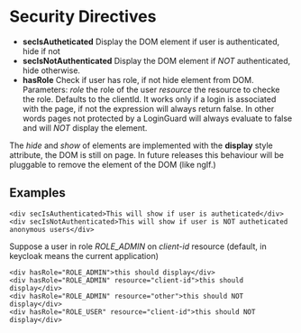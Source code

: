 # Security Directives

* __secIsAutheticated__ Display the DOM element if user is authenticated, hide if not
* __secIsNotAuthenticated__ Display the DOM element if _NOT_ authenticated, hide otherwise.
* __hasRole__ Check if user has role, if not hide element from DOM. Parameters: *role* the role of the user *resource* the resource to checke the role. Defaults to the clientId. It works only if a login is associated with the page, if not the expression will always return false. In other words pages not protected by a LoginGuard will always evaluate to false and will *NOT* display the element.

The _hide_ and _show_ of elements are implemented with the **display** style attribute, 
the DOM is still on page. In future releases this behaviour will be pluggable to remove 
the element of the DOM (like ngIf.) 

## Examples

    <div secIsAuthenticated>This will show if user is autheticated</div>
    <div secIsNotAuthenticated>This will show if user is NOT autheticated anonymous users</div>
    
Suppose a user in role *ROLE_ADMIN* on *client-id* resource (default, in keycloak means the current application)
    
    <div hasRole="ROLE_ADMIN">this should display</div>
    <div hasRole="ROLE_ADMIN" resource="client-id">this should display</div>
    <div hasRole="ROLE_ADMIN" resource="other">this should NOT display</div>
    <div hasRole="ROLE_USER" resource="client-id">this should NOT display</div>
